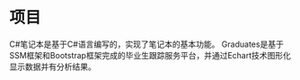 # 项目
 C#笔记本是基于C#语言编写的，实现了笔记本的基本功能。
 Graduates是基于SSM框架和Bootstrap框架完成的毕业生跟踪服务平台，并通过Echart技术图形化显示数据并有分析结果。
 
